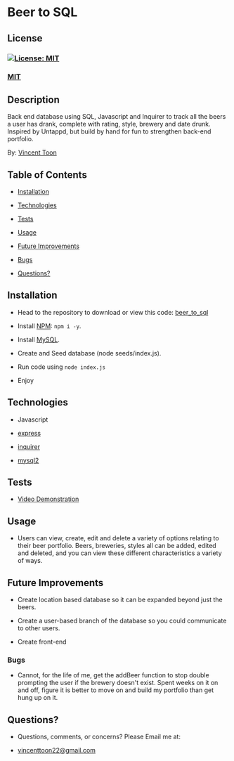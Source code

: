 # Beer to SQL

## License
### [![License: MIT](https://img.shields.io/badge/License-MIT-yellow.svg)](https://opensource.org/licenses/MIT)
### [MIT](https://opensource.org/licenses/MIT)

## Description

Back end database using SQL, Javascript and Inquirer to track all the beers a user has drank, complete with rating, style, brewery and date drunk. Inspired by Untappd, but build by hand for fun to strengthen back-end portfolio.

By: [Vincent Toon](https://github.com/Vincenttoon)

## Table of Contents

* [Installation](#installation)

* [Technologies](#technologies)

* [Tests](#tests)

* [Usage](#usage)  

* [Future Improvements](#future-improvements)

* [Bugs](#bugs)

* [Questions?](#questions)

## Installation

- Head to the repository to download or view this code: [beer_to_sql](https://github.com/Vincenttoon/beer_to_sql)

- Install [NPM](https://www.npmjs.com/): `npm i -y`. 

- Install [MySQL](https://coding-boot-camp.github.io/full-stack/mysql/mysql-installation-guide). 

- Create and Seed database (node seeds/index.js). 

- Run code using `node index.js`

- Enjoy

## Technologies

- Javascript

- [express](https://www.npmjs.com/package/express)

- [inquirer](https://www.npmjs.com/package/inquirer)

- [mysql2](https://www.npmjs.com/package/mysql2)

## Tests

* [Video Demonstration](https://drive.google.com/file/d/1qeD1Cma5xSUzwdU-0ontWt0Rh8wPD5UT/view)

## Usage

- Users can view, create, edit and delete a variety of options relating to their beer portfolio. Beers, breweries, styles all can be added, edited and deleted, and you can view these different characteristics a variety of ways.

## Future Improvements

- Create location based database so it can be expanded beyond just the beers.

- Create a user-based branch of the database so you could communicate to other users.

- Create front-end

### Bugs

- Cannot, for the life of me, get the addBeer function to stop double prompting the user if the brewery doesn't exist. Spent weeks on it on and off, figure it is better to move on and build my portfolio than get hung up on it.

## Questions?

- Questions, comments, or concerns? Please Email me at:
* vincenttoon22@gmail.com
